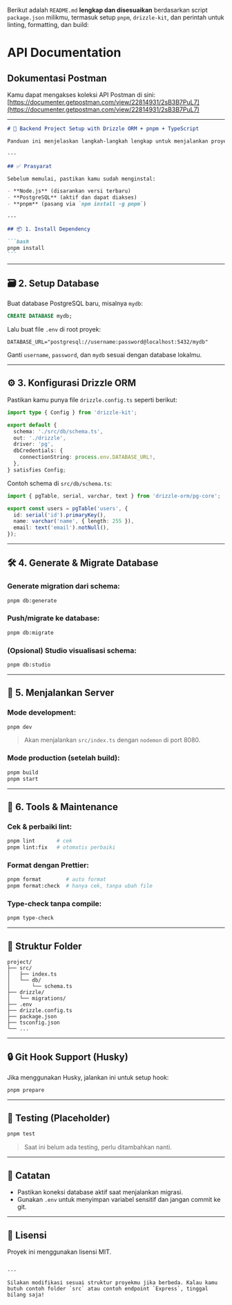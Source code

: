 Berikut adalah `README.md` **lengkap dan disesuaikan** berdasarkan script `package.json` milikmu, termasuk setup `pnpm`, `drizzle-kit`, dan perintah untuk linting, formatting, dan build:

# API Documentation

## Dokumentasi Postman

Kamu dapat mengakses koleksi API Postman di sini:  
[https://documenter.getpostman.com/view/22814931/2sB3B7PuL7](https://documenter.getpostman.com/view/22814931/2sB3B7PuL7)

---

````markdown
# 🚀 Backend Project Setup with Drizzle ORM + pnpm + TypeScript

Panduan ini menjelaskan langkah-langkah lengkap untuk menjalankan proyek backend menggunakan **TypeScript**, **Drizzle ORM**, **PostgreSQL**, dan **pnpm**.

---

## ✅ Prasyarat

Sebelum memulai, pastikan kamu sudah menginstal:

- **Node.js** (disarankan versi terbaru)
- **PostgreSQL** (aktif dan dapat diakses)
- **pnpm** (pasang via `npm install -g pnpm`)

---

## 📦 1. Install Dependency

```bash
pnpm install
```
````

---

## 🗃️ 2. Setup Database

Buat database PostgreSQL baru, misalnya `mydb`:

```sql
CREATE DATABASE mydb;
```

Lalu buat file `.env` di root proyek:

```env
DATABASE_URL="postgresql://username:password@localhost:5432/mydb"
```

Ganti `username`, `password`, dan `mydb` sesuai dengan database lokalmu.

---

## ⚙️ 3. Konfigurasi Drizzle ORM

Pastikan kamu punya file `drizzle.config.ts` seperti berikut:

```ts
import type { Config } from 'drizzle-kit';

export default {
  schema: './src/db/schema.ts',
  out: './drizzle',
  driver: 'pg',
  dbCredentials: {
    connectionString: process.env.DATABASE_URL!,
  },
} satisfies Config;
```

Contoh schema di `src/db/schema.ts`:

```ts
import { pgTable, serial, varchar, text } from 'drizzle-orm/pg-core';

export const users = pgTable('users', {
  id: serial('id').primaryKey(),
  name: varchar('name', { length: 255 }),
  email: text('email').notNull(),
});
```

---

## 🛠️ 4. Generate & Migrate Database

### Generate migration dari schema:

```bash
pnpm db:generate
```

### Push/migrate ke database:

```bash
pnpm db:migrate
```

### (Opsional) Studio visualisasi schema:

```bash
pnpm db:studio
```

---

## 🧪 5. Menjalankan Server

### Mode development:

```bash
pnpm dev
```

> Akan menjalankan `src/index.ts` dengan `nodemon` di port 8080.

### Mode production (setelah build):

```bash
pnpm build
pnpm start
```

---

## 🧹 6. Tools & Maintenance

### Cek & perbaiki lint:

```bash
pnpm lint       # cek
pnpm lint:fix   # otomatis perbaiki
```

### Format dengan Prettier:

```bash
pnpm format        # auto format
pnpm format:check  # hanya cek, tanpa ubah file
```

### Type-check tanpa compile:

```bash
pnpm type-check
```

---

## 📁 Struktur Folder

```
project/
├── src/
│   ├── index.ts
│   └── db/
│       └── schema.ts
├── drizzle/
│   └── migrations/
├── .env
├── drizzle.config.ts
├── package.json
├── tsconfig.json
└── ...
```

---

## 🔒 Git Hook Support (Husky)

Jika menggunakan Husky, jalankan ini untuk setup hook:

```bash
pnpm prepare
```

---

## 🧪 Testing (Placeholder)

```bash
pnpm test
```

> Saat ini belum ada testing, perlu ditambahkan nanti.

---

## 📌 Catatan

- Pastikan koneksi database aktif saat menjalankan migrasi.
- Gunakan `.env` untuk menyimpan variabel sensitif dan jangan commit ke git.

---

## 🪪 Lisensi

Proyek ini menggunakan lisensi MIT.

```

---

Silakan modifikasi sesuai struktur proyekmu jika berbeda. Kalau kamu butuh contoh folder `src` atau contoh endpoint `Express`, tinggal bilang saja!
```
